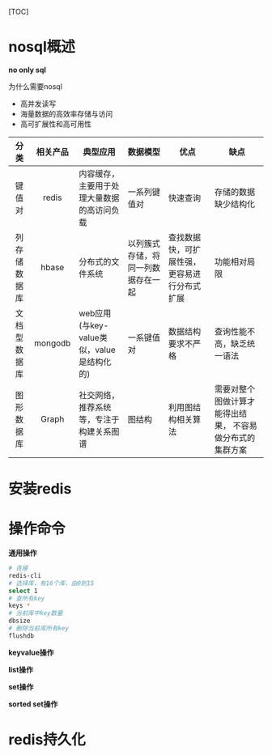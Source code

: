 [TOC]

# nosql概述

**no only sql**  

为什么需要nosql  

- 高并发读写  
- 海量数据的高效率存储与访问  
- 高可扩展性和高可用性  

|   分类   |  相关产品   | 典型应用                           | 数据模型              | 优点                     | 缺点                            |
| :----: | :-----: | ------------------------------ | ----------------- | ---------------------- | ----------------------------- |
|  键值对   |  redis  | 内容缓存，主要用于处理大量数据的高访问负载          | 一系列键值对            | 快速查询                   | 存储的数据缺少结构化                    |
| 列存储数据库 |  hbase  | 分布式的文件系统                       | 以列簇式存储，将同一列数据存在一起 | 查找数据快，可扩展性强，更容易进行分布式扩展 | 功能相对局限                        |
| 文档型数据库 | mongodb | web应用(与key-value类似，value是结构化的) | 一系键值对             | 数据结构要求不严格              | 查询性能不高，缺乏统一语法                 |
| 图形数据库  |  Graph  | 社交网络，推荐系统等，专注于构建关系图谱           | 图结构               | 利用图结构相关算法              | 需要对整个图做计算才能得出结果， 不容易做分布式的集群方案 |

# 安装redis


# 操作命令

**通用操作**  

```bash
# 连接
redis-cli
# 选择库，有16个库，由0到15
select 1
# 查所有key
keys *
# 当前库中key数量
dbsize
# 删除当前库所有key
flushdb
```

**keyvalue操作**

**list操作**

**set操作**

**sorted set操作**


# redis持久化


